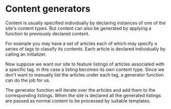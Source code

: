 # Content generators

Content is usually specified individually by declaring instances of one of the site's content types. But content can also be generated by applying a function to previously declared content.

For example you may have a set of articles each of which may specify a series of tags to classify its contents. Each article is declared individually by calling an initializer.

Now suppose we want our site to feature listings of articles associated with a specific tag. In this case a listing becomes its own content type. Since we don't want to manually list the articles under each tag, a generator function can do the job for us.

The generator function will iterate over the articles and add them to the corresponding listings. When the site is declared all the generated listings are passed as normal content to be processed by suitable templates.
